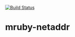 [![Build Status](https://travis-ci.org/takumin/mruby-netaddr.svg?branch=master)](https://travis-ci.org/takumin/mruby-netaddr)

# mruby-netaddr
